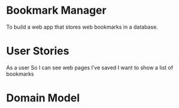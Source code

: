 # Bookmark Manager

To build a web app that stores web bookmarks in a database.

# User Stories

As a user
So I can see web pages I’ve saved
I want to show a list of bookmarks

# Domain Model
